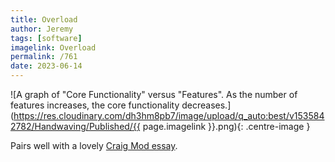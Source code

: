 ```yaml
---
title: Overload
author: Jeremy
tags: [software]
imagelink: Overload
permalink: /761
date: 2023-06-14
---
```


![A graph of "Core Functionality" versus "Features". As the number of features increases, the core functionality decreases.](https://res.cloudinary.com/dh3hm8pb7/image/upload/q_auto:best/v1535842782/Handwaving/Published/{{ page.imagelink }}.png){: .centre-image }

Pairs well with a lovely [Craig Mod essay](https://craigmod.com/essays/fast_software/).
